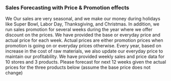 ### Sales Forecasting with Price & Promotion effects 
We Our sales are very seasonal, and we make our money during holidays like Super Bowl, Labor Day, Thanksgiving, and Christmas.
In addition, we run sales promotion for several weeks during the year where we offer discount on the prices.  We have provided 
the base or everyday price and actual price for each week.  Actual prices are either promotion prices when promotion is going 
on or everyday prices otherwise.  Every year, based on increase in the cost of raw materials, we also update our everyday price
to maintain our profitability.  We have provided weekly sales and price data for 10 stores and 3 products. Please forecast for 
next 12 weeks given the actual prices for the three products below (assume the base price does not change) 
